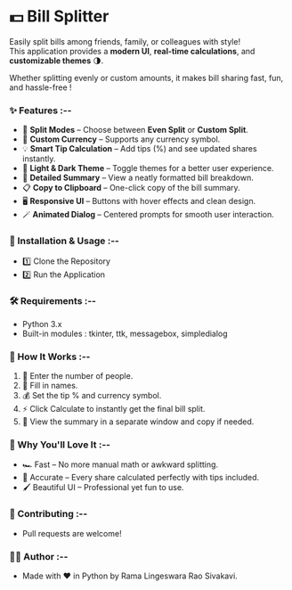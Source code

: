 # 💵 Bill Splitter 

Easily split bills among friends, family, or colleagues with style!  
This application provides a **modern UI**, **real-time calculations**, and **customizable themes** 🌗.

Whether splitting evenly or custom amounts, it makes bill sharing fast, fun, and hassle-free !

### ✨ Features :--  
- 🧮 **Split Modes** – Choose between **Even Split** or **Custom Split**.  
- 💱 **Custom Currency** – Supports any currency symbol.  
- 💡 **Smart Tip Calculation** – Add tips (%) and see updated shares instantly.  
- 🎨 **Light & Dark Theme** – Toggle themes for a better user experience.  
- 📜 **Detailed Summary** – View a neatly formatted bill breakdown.  
- 📋 **Copy to Clipboard** – One-click copy of the bill summary.  
- 🖥 **Responsive UI** – Buttons with hover effects and clean design.  
- 🪄 **Animated Dialog** – Centered prompts for smooth user interaction.  

### 🚀 Installation & Usage :-- 
- 1️⃣ Clone the Repository
- 2️⃣ Run the Application

### 🛠 Requirements :--
- Python 3.x
- Built-in modules :
tkinter, ttk, messagebox, simpledialog

### 📖 How It Works :--
1. 👫 Enter the number of people.
2. 📝 Fill in names.
3. 💰 Set the tip % and currency symbol.
4. ⚡ Click Calculate to instantly get the final bill split.
5. 📜 View the summary in a separate window and copy if needed.

### 🌟 Why You'll Love It :--
- 🏎 Fast – No more manual math or awkward splitting.
- 🎯 Accurate – Every share calculated perfectly with tips included.
- 🖌 Beautiful UI – Professional yet fun to use.

### 🙌 Contributing :--
- Pull requests are welcome!

### 👨‍💻 Author :--
- Made with ❤️ in Python by Rama Lingeswara Rao Sivakavi.
